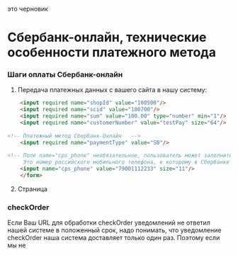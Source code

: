 это черновик 

Сбербанк-онлайн, технические особенности платежного метода
==========================================================

### Шаги оплаты Сбербанк-онлайн
1. Передача платежных данных с вашего сайта в нашу систему:
```html    <form name="sample" action="https://money.yandex.ru/eshop.xml" method="post">
    <input required name="shopId" value="100500"/>
    <input required name="scid" value="100700"/>
    <input required name="sum" value="100.00" type="number" min="1"/>
    <input required name="customerNumber" value="testPay" size="64"/>
        
<!-- Платежный метод Сбербанк-Онлайн   -->
    <input required name="paymentType" value="SB"/>
  
<!-- Поле name="cps_phone" необязательное, пользователь может заполнить его сам ===========================================
     Это номер российского мобильного телефона, к которому в Сбербанке у плательщика подключена услуга СбербанкОнлайн   -->
    <input name="cps_phone" value="79001112233" size="11"/>
    </form>
```
  
2. Страница

### checkOrder
Если Ваш URL для обработки checkOrder уведомлений не ответил нашей системе в положенный срок, надо понимать, что уведомление checkOrder наша система доставляет только один раз. Поэтому если мы не 
